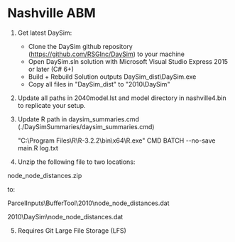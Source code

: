 

Nashville ABM
==============
1. Get latest DaySim: 
    - Clone the DaySim github repository (https://github.com/RSGInc/DaySim) to your machine
    - Open DaySim.sln solution with Microsoft Visual Studio Express 2015 or later (C# 6+)
    - Build + Rebuild Solution outputs DaySim_dist\DaySim.exe
    - Copy all files in "DaySim_dist" to "2010\DaySim"
    
2. Update all paths in 2040model.lst and model directory in nashville4.bin to replicate your setup.

3. Update R path in daysim_summaries.cmd (./DaySimSummaries/daysim_summaries.cmd)

    "C:\Program Files\R\R-3.2.2\bin\x64\R.exe" CMD BATCH --no-save main.R log.txt

4. Unzip the following file to two locations:

  node_node_distances.zip 

  to:
  
  ParcelInputs\BufferTool\2010\node_node_distances.dat

  2010\DaySim\node_node_distances.dat

5. Requires Git Large File Storage (LFS)
